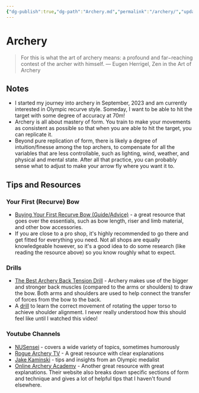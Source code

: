 ```yaml
---
{"dg-publish":true,"dg-path":"Archery.md","permalink":"/archery/","updated":"2024-01-02T11:51:47.021-05:00"}
---
```


# Archery

> For this is what the art of archery means: a profound and far−reaching contest of the archer with himself.
> ― Eugen Herrigel, Zen in the Art of Archery

## Notes
- I started my journey into archery in September, 2023 and am currently interested in Olympic recurve style. Someday, I want to be able to hit the target with some degree of accuracy at 70m!
- Archery is all about mastery of form. You train to make your movements as consistent as possible so that when you are able to hit the target, you can replicate it.
- Beyond pure replication of form, there is likely a degree of intuition/finesse among the top archers, to compensate for all the variables that are less controllable, such as lighting, wind, weather, and physical and mental state. After all that practice, you can probably sense what to adjust to make your arrow fly where you want it to.

## Tips and Resources
### Your First (Recurve) Bow

- [Buying Your First Recurve Bow (Guide/Advice)](https://www.reddit.com/r/Archery/comments/k33xyb/buying_your_first_recurve_bow_guideadvice/?utm_source=share&utm_medium=web2x&context=3) - a great resource that goes over the essentials, such as bow length, riser and limb material, and other bow accessories. 
- If you are close to a pro shop, it's highly recommended to go there and get fitted for everything you need. Not all shops are equally knowledgeable however, so it's a good idea to do some research (like reading the resource above) so you know roughly what to expect.

### Drills
- [The Best Archery Back Tension Drill](https://www.youtube.com/watch?v=uAJHc0jSwGE) - Archery makes use of the bigger and stronger back muscles (compared to the arms or shoulders) to draw the bow. Both arms and shoulders are used to help connect the transfer of forces from the bow to the back.
- A [drill](https://www.youtube.com/watch?v=MFhLtphoEzM&t=142s) to learn the correct movement of rotating the upper torso to achieve shoulder alignment. I never really understood how this should feel like until I watched this video!

### Youtube Channels
- [NUSensei](https://www.youtube.com/@NUSensei) - covers a wide variety of topics, sometimes humorously 
- [Rogue Archery TV](https://www.youtube.com/@RogueArcheryTV) - A great resource with clear explanations
- [Jake Kaminski](https://www.youtube.com/@JakeKaminskiArchery) - tips and insights from an Olympic medalist
- [Online Archery Academy](https://www.youtube.com/@OnlineArcheryAcademy/featured) - Another great resource with great explanations. Their website also breaks down specific sections of form and technique and gives a lot of helpful tips that I haven't found elsewhere.

